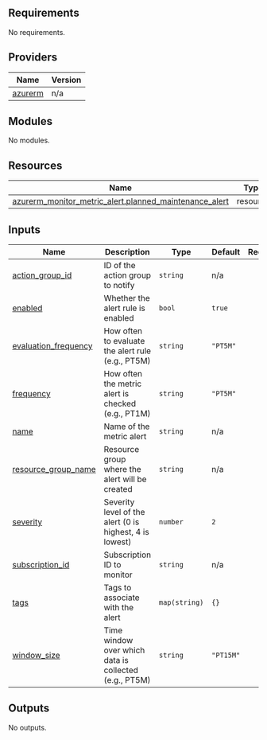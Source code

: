 ## Requirements

No requirements.

## Providers

| Name | Version |
|------|---------|
| <a name="provider_azurerm"></a> [azurerm](#provider\_azurerm) | n/a |

## Modules

No modules.

## Resources

| Name | Type |
|------|------|
| [azurerm_monitor_metric_alert.planned_maintenance_alert](https://registry.terraform.io/providers/hashicorp/azurerm/latest/docs/resources/monitor_metric_alert) | resource |

## Inputs

| Name | Description | Type | Default | Required |
|------|-------------|------|---------|:--------:|
| <a name="input_action_group_id"></a> [action\_group\_id](#input\_action\_group\_id) | ID of the action group to notify | `string` | n/a | yes |
| <a name="input_enabled"></a> [enabled](#input\_enabled) | Whether the alert rule is enabled | `bool` | `true` | no |
| <a name="input_evaluation_frequency"></a> [evaluation\_frequency](#input\_evaluation\_frequency) | How often to evaluate the alert rule (e.g., PT5M) | `string` | `"PT5M"` | no |
| <a name="input_frequency"></a> [frequency](#input\_frequency) | How often the metric alert is checked (e.g., PT1M) | `string` | `"PT5M"` | no |
| <a name="input_name"></a> [name](#input\_name) | Name of the metric alert | `string` | n/a | yes |
| <a name="input_resource_group_name"></a> [resource\_group\_name](#input\_resource\_group\_name) | Resource group where the alert will be created | `string` | n/a | yes |
| <a name="input_severity"></a> [severity](#input\_severity) | Severity level of the alert (0 is highest, 4 is lowest) | `number` | `2` | no |
| <a name="input_subscription_id"></a> [subscription\_id](#input\_subscription\_id) | Subscription ID to monitor | `string` | n/a | yes |
| <a name="input_tags"></a> [tags](#input\_tags) | Tags to associate with the alert | `map(string)` | `{}` | no |
| <a name="input_window_size"></a> [window\_size](#input\_window\_size) | Time window over which data is collected (e.g., PT5M) | `string` | `"PT15M"` | no |

## Outputs

No outputs.
